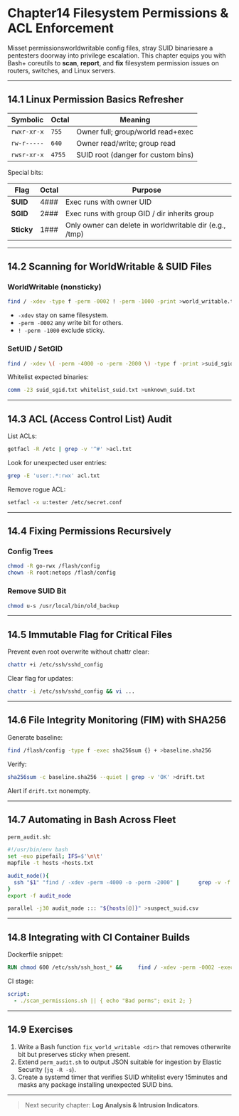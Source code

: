 
# Chapter14  Filesystem Permissions & ACL Enforcement

Misset permissionsworldwritable config files, stray SUID binariesare a
pentesters doorway into privilege escalation.  This chapter equips you with
Bash+ coreutils to **scan**, **report**, and **fix** filesystem permission
issues on routers, switches, and Linux servers.

---

## 14.1  Linux Permission Basics Refresher

| Symbolic | Octal | Meaning |
|----------|-------|---------|
| `rwxr-xr-x` | `755` | Owner full; group/world read+exec |
| `rw-r-----` | `640` | Owner read/write; group read |
| `rwsr-xr-x` | `4755` | SUID root (danger for custom bins) |

Special bits:

| Flag | Octal | Purpose |
|------|-------|---------|
| **SUID** | 4### | Exec runs with owner UID |
| **SGID** | 2### | Exec runs with group GID / dir inherits group |
| **Sticky** | 1### | Only owner can delete in worldwritable dir (e.g., /tmp) |

---

## 14.2  Scanning for WorldWritable & SUID Files

### WorldWritable (nonsticky)

```bash
find / -xdev -type f -perm -0002 ! -perm -1000 -print >world_writable.txt
```

* `-xdev` stay on same filesystem.  
* `-perm -0002` any write bit for others.  
* `! -perm -1000` exclude sticky.

### SetUID / SetGID

```bash
find / -xdev \( -perm -4000 -o -perm -2000 \) -type f -print >suid_sgid.txt
```

Whitelist expected binaries:

```bash
comm -23 suid_sgid.txt whitelist_suid.txt >unknown_suid.txt
```

---

## 14.3  ACL (Access Control List) Audit

List ACLs:

```bash
getfacl -R /etc | grep -v '^#' >acl.txt
```

Look for unexpected user entries:

```bash
grep -E 'user:.*:rwx' acl.txt
```

Remove rogue ACL:

```bash
setfacl -x u:tester /etc/secret.conf
```

---

## 14.4  Fixing Permissions Recursively

### Config Trees

```bash
chmod -R go-rwx /flash/config
chown -R root:netops /flash/config
```

### Remove SUID Bit

```bash
chmod u-s /usr/local/bin/old_backup
```

---

## 14.5  Immutable Flag for Critical Files

Prevent even root overwrite without chattr clear:

```bash
chattr +i /etc/ssh/sshd_config
```

Clear flag for updates:

```bash
chattr -i /etc/ssh/sshd_config && vi ...
```

---

## 14.6  File Integrity Monitoring (FIM) with SHA256

Generate baseline:

```bash
find /flash/config -type f -exec sha256sum {} + >baseline.sha256
```

Verify:

```bash
sha256sum -c baseline.sha256 --quiet | grep -v 'OK' >drift.txt
```

Alert if `drift.txt` nonempty.

---

## 14.7  Automating in Bash Across Fleet

`perm_audit.sh`:

```bash
#!/usr/bin/env bash
set -euo pipefail; IFS=$'\n\t'
mapfile -t hosts <hosts.txt

audit_node(){
  ssh "$1" "find / -xdev -perm -4000 -o -perm -2000" |      grep -v -f whitelist_suid.txt
}
export -f audit_node

parallel -j30 audit_node ::: "${hosts[@]}" >suspect_suid.csv
```

---

## 14.8  Integrating with CI Container Builds

Dockerfile snippet:

```dockerfile
RUN chmod 600 /etc/ssh/ssh_host_* &&     find / -xdev -perm -0002 -exec chmod o-w {} +
```

CI stage:

```yaml
script:
  - ./scan_permissions.sh || { echo "Bad perms"; exit 2; }
```

---

## 14.9  Exercises

1. Write a Bash function `fix_world_writable <dir>` that removes otherwrite
   bit but preserves sticky when present.  
2. Extend `perm_audit.sh` to output JSON suitable for ingestion by Elastic
   Security (`jq -R -s`).  
3. Create a systemd timer that verifies SUID whitelist every 15minutes and
   masks any package installing unexpected SUID bins.

---

> Next security chapter: **Log Analysis & Intrusion Indicators**.
